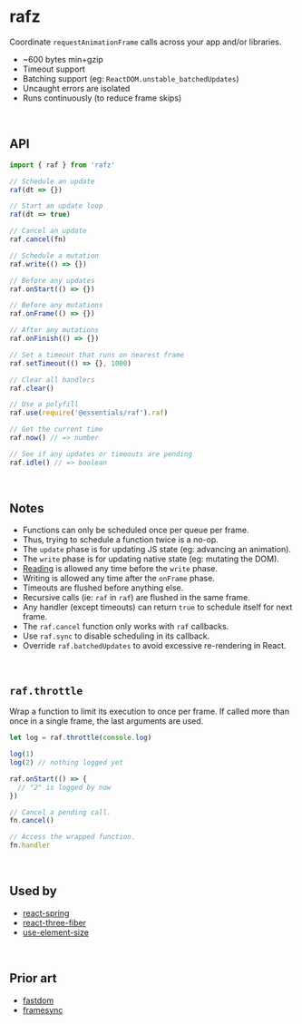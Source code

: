 # rafz

Coordinate `requestAnimationFrame` calls across your app and/or libraries.

* ~600 bytes min+gzip
* Timeout support
* Batching support (eg: `ReactDOM.unstable_batchedUpdates`)
* Uncaught errors are isolated
* Runs continuously (to reduce frame skips)

&nbsp;

## API

```ts
import { raf } from 'rafz'

// Schedule an update
raf(dt => {})

// Start an update loop
raf(dt => true)

// Cancel an update
raf.cancel(fn)

// Schedule a mutation
raf.write(() => {})

// Before any updates
raf.onStart(() => {})

// Before any mutations
raf.onFrame(() => {})

// After any mutations
raf.onFinish(() => {})

// Set a timeout that runs on nearest frame
raf.setTimeout(() => {}, 1000)

// Clear all handlers
raf.clear()

// Use a polyfill
raf.use(require('@essentials/raf').raf)

// Get the current time
raf.now() // => number

// See if any updates or timeouts are pending
raf.idle() // => boolean
```

&nbsp;

## Notes

* Functions can only be scheduled once per queue per frame.
* Thus, trying to schedule a function twice is a no-op.
* The `update` phase is for updating JS state (eg: advancing an animation).
* The `write` phase is for updating native state (eg: mutating the DOM).
* [Reading] is allowed any time before the `write` phase.
* Writing is allowed any time after the `onFrame` phase.
* Timeouts are flushed before anything else.
* Recursive calls (ie: `raf` in `raf`) are flushed in the same frame.
* Any handler (except timeouts) can return `true` to schedule itself for next frame.
* The `raf.cancel` function only works with `raf` callbacks.
* Use `raf.sync` to disable scheduling in its callback.
* Override `raf.batchedUpdates` to avoid excessive re-rendering in React.

[Reading]: https://gist.github.com/paulirish/5d52fb081b3570c81e3a

&nbsp;

## `raf.throttle`

Wrap a function to limit its execution to once per frame. If called more than once
in a single frame, the last arguments are used.

```ts
let log = raf.throttle(console.log)

log(1)
log(2) // nothing logged yet

raf.onStart(() => {
  // "2" is logged by now
})

// Cancel a pending call.
fn.cancel()

// Access the wrapped function.
fn.handler
```

&nbsp;

## Used by

- [react-spring](https://github.com/pmndrs/react-spring)
- [react-three-fiber](https://github.com/pmndrs/react-three-fiber)
- [use-element-size](https://github.com/alloc/use-element-size)

&nbsp;

## Prior art

- [fastdom](https://github.com/wilsonpage/fastdom)
- [framesync](https://github.com/Popmotion/popmotion/tree/master/packages/framesync)
